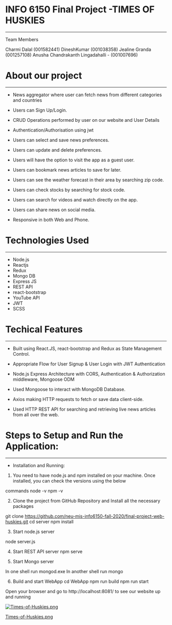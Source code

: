 
# INFO 6150 Final Project -TIMES OF HUSKIES 
----------------------------------------------------------------

Team Members

Charmi Dalal (001582441)
DineshKumar (001038358)
Jealine Granda (001257108)
Anusha Chandrakanth Lingadahalli - (001007696)

# About our project
-------------------------------------------------------

* News aggregator where user can fetch news from different categories and countries

* Users can Sign Up/Login.

* CRUD Operations performed by user on our website and User Details

* Authentication/Authorisation using jwt

* Users can select and save news preferences.

* Users can update and delete preferences.

* Users will have the option to visit the app as a guest user.

* Users can bookmark news articles to save for later.

* Users can see the weather forecast in their area by searching zip code.

* Users can check stocks by searching for stock code.

* Users can search for videos and watch directly on the app.

* Users can share news on social media.

* Responsive in both Web and Phone.


# Technologies Used
--------------------------------------------------------

- Node.js
- Reactjs
- Redux
- Mongo DB
- Express JS
- REST API
- react-bootstrap 
- YouTube API
- JWT
- SCSS

# Techical Features
--------------------------------------------------------

* Built using React.JS, react-bootstrap and Redux as State Management Control.

* Appropriate Flow for User Signup & User Login with JWT Authentication

* Node.js Express Architecture with CORS, Authentication & Authorization middleware, Mongoose ODM

* Used Mongoose to interact with MongoDB Database.

* Axios making HTTP requests to fetch or save data client-side.

* Used HTTP REST API for searching and retrieving live news articles from all over the web.


# Steps to Setup and Run the Application:
-----------------------------------------------------------
* Installation and Running:

1. You need to have node.js and npm installed on your machine. Once installed, you can check the versions using the below 

commands
node -v
npm -v

2. Clone the project from GitHub Repository and Install all the necessary packages

git clone https://github.com/neu-mis-info6150-fall-2020/final-project-web-huskies.git 
cd server
npm install

3. Start node.js server

node server.js

4. Start REST API server
npm serve

5. Start Mongo server

In one shell run
mongod.exe
In another shell run
mongo

6. Build and start WebApp
cd WebApp
npm run build
npm run start

Open your browser and go to http://localhost:8081/  to see our website up and running


[![Times-of-Huskies.png](https://i.postimg.cc/yxJrbrfH/Times-of-Huskies.png)](https://postimg.cc/9whp4158)


[Times-of-Huskies.png](https://postimg.cc/9whp4158)

